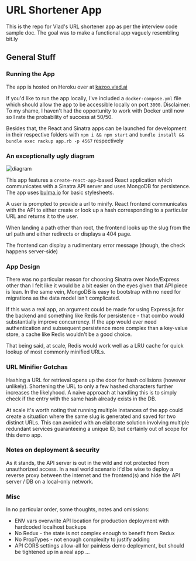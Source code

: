 # URL Shortener App

This is the repo for Vlad's URL shortener app as per the interview code sample doc. The goal was to make a functional app vaguely resembling bit.ly

## General Stuff

### Running the App

The app is hosted on Heroku over at [kazoo.vlad.ai](https://kazoo.vlad.ai/)

If you'd like to run the app locally, I've included a `docker-compose.yml` file which should allow the app to be accessible locally on port `3000`. Disclaimer: To my shame, I haven't had the opportunity to work with Docker until now so I rate the probability of success at 50/50.

Besides that, the React and Sinatra apps can be launched for development in their respective folders with `npm i && npm start` and `bundle install && bundle exec rackup app.rb -p 4567` respectively

### An exceptionally ugly diagram

![diagram](https://i.imgur.com/qmfkprt.jpg)

This app features a `create-react-app`-based React application which communicates with a Sinatra API server and uses MongoDB for persistence. The app uses [bulma.io](https://bulma.io) for basic stylesheets.

A user is prompted to provide a url to minify. React frontend communicates with the API to either create or look up a hash corresponding to a particular URL and returns it to the user. 

When landing a path other than root, the frontend looks up the slug from the url path and either redirects or displays a 404 page.

The frontend can display a rudimentary error message (though, the check happens server-side)

### App Design

There was no particular reason for choosing Sinatra over Node/Express other than I felt like it would be a bit easier on the eyes given that API piece is lean. In the same vein, MongoDB is easy to bootstrap with no need for migrations as the data model isn't complicated.

If this was a real app, an argument could be made for using Express.js for the backend and something like Redis for persistence - that combo would substantially improve concurrency. If the app would ever need authentication and subsequent persistence more complex than a key-value store, a cache like Redis wouldn't be a good choice. 

That being said, at scale, Redis would work well as a LRU cache for quick lookup of most commonly minified URLs.

### URL Minifier Gotchas

Hashing a URL for retrieval opens up the door for hash collisions (however unlikely). Shortening the URL to only a few hashed characters further increases the likelyhood. A naive approach at handling this is to simply check if the entry with the same hash already exists in the DB.

At scale it's worth noting that running multiple instances of the app could create a situation where the same slug is generated and saved for two distinct URLs. This can avoided with an elaborate solution involving multiple redundant services guaranteeing a unique ID, but certainly out of scope for this demo app.

### Notes on deployment & security

As it stands, the API server is out in the wild and not protected from unauthorized access. In a real world scenario it'd be wise to deploy a reverse proxy between the internet and the frontend(s) and hide the API server / DB on a local-only network.

### Misc

In no particular order, some thoughts, notes and omissions:

- ENV vars overwrite API location for production deployment with hardcoded localhost backups
- No Redux - the state is not complex enough to benefit from Redux
- No PropTypes - not enough complexity to justify adding
- API CORS settings allow-all for painless demo deployment, but should be tightened up in a real app
...